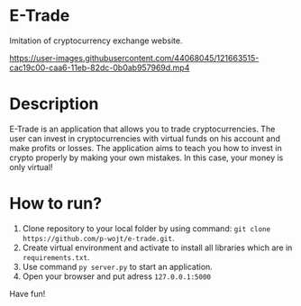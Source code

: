 # E-Trade
Imitation of cryptocurrency exchange website.


https://user-images.githubusercontent.com/44068045/121663515-cac19c00-caa6-11eb-82dc-0b0ab957969d.mp4

# Description
E-Trade is an application that allows you to trade cryptocurrencies. The user can invest in cryptocurrencies with virtual funds on his account and make profits or losses.
The application aims to teach you how to invest in crypto properly by making your own mistakes. In this case, your money is only virtual!

# How to run?
 1. Clone repository to your local folder by using command: `git clone https://github.com/p-wojt/e-trade.git`.
 2. Create virtual environment and activate to install all libraries which are in `requirements.txt`.
 3. Use command `py server.py` to start an application.
 4. Open your browser and put adress `127.0.0.1:5000`

Have fun!
